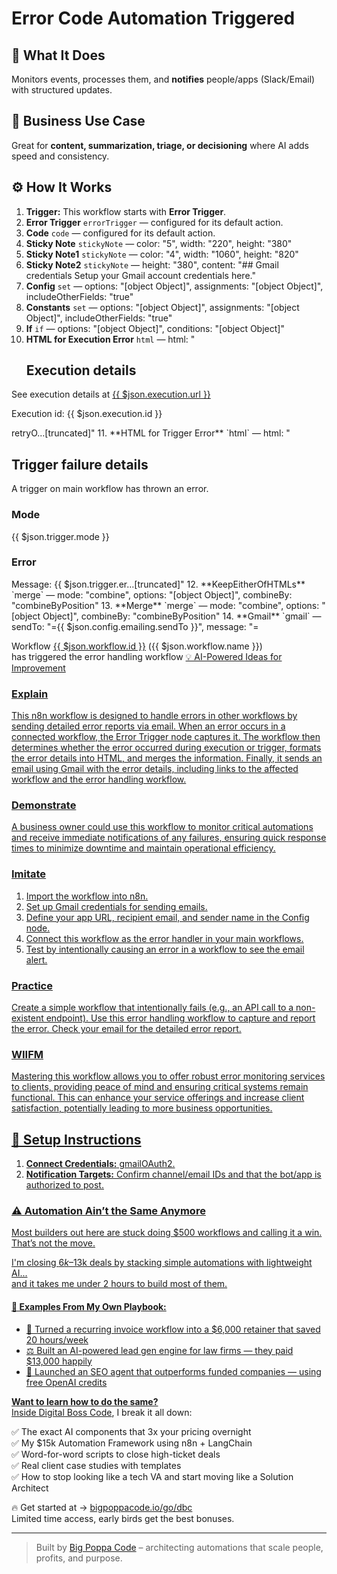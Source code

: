 # Error Code Automation Triggered
  ## 🚀 What It Does
  Monitors events, processes them, and **notifies** people/apps (Slack/Email) with structured updates.
  
  ## 💼 Business Use Case
  Great for **content, summarization, triage, or decisioning** where AI adds speed and consistency.
  
  ## ⚙️ How It Works
  1. **Trigger:** This workflow starts with **Error Trigger**.
  2. **Error Trigger** `errorTrigger` — configured for its default action.
3. **Code** `code` — configured for its default action.
4. **Sticky Note** `stickyNote` — color: "5", width: "220", height: "380"
5. **Sticky Note1** `stickyNote` — color: "4", width: "1060", height: "820"
6. **Sticky Note2** `stickyNote` — height: "380", content: "## Gmail credentials
Setup your Gmail account credentials here."
7. **Config** `set` — options: "[object Object]", assignments: "[object Object]", includeOtherFields: "true"
8. **Constants** `set` — options: "[object Object]", assignments: "[object Object]", includeOtherFields: "true"
9. **If** `if` — options: "[object Object]", conditions: "[object Object]"
10. **HTML for Execution Error** `html` — html: "<h2>Execution details</h2>
<p>See execution details at <a href="{{ $json.execution.url }}">{{ $json.execution.url }}</a></p>
<p>Execution id: {{ $json.execution.id }}</p>
<p>retryO…[truncated]"
11. **HTML for Trigger Error** `html` — html: "<h2>Trigger failure details</h2>
<p>A trigger on main workflow has thrown an error.</p>
<h3>Mode</h3>
<p>{{ $json.trigger.mode }}</p>
<h3>Error</h3>
<p>Message: {{ $json.trigger.er…[truncated]"
12. **KeepEitherOfHTMLs** `merge` — mode: "combine", options: "[object Object]", combineBy: "combineByPosition"
13. **Merge** `merge` — mode: "combine", options: "[object Object]", combineBy: "combineByPosition"
14. **Gmail** `gmail` — sendTo: "={{ $json.config.emailing.sendTo }}", message: "=<p>Workflow <a href="{{ $json.workflow.url }}">{{ $json.workflow.id }}</a> ({{ $json.workflow.name }})<br/>
has triggered the error handling workflow <a href="{{ $json.errorHandli…[truncated]", options: "[object Object]"
  
  ## 💡 AI-Powered Ideas for Improvement
  ### Explain
This n8n workflow is designed to handle errors in other workflows by sending detailed error reports via email. When an error occurs in a connected workflow, the Error Trigger node captures it. The workflow then determines whether the error occurred during execution or trigger, formats the error details into HTML, and merges the information. Finally, it sends an email using Gmail with the error details, including links to the affected workflow and the error handling workflow.

### Demonstrate
A business owner could use this workflow to monitor critical automations and receive immediate notifications of any failures, ensuring quick response times to minimize downtime and maintain operational efficiency.

### Imitate
1. Import the workflow into n8n.
2. Set up Gmail credentials for sending emails.
3. Define your app URL, recipient email, and sender name in the Config node.
4. Connect this workflow as the error handler in your main workflows.
5. Test by intentionally causing an error in a workflow to see the email alert.

### Practice
Create a simple workflow that intentionally fails (e.g., an API call to a non-existent endpoint). Use this error handling workflow to capture and report the error. Check your email for the detailed error report.

### WIIFM
Mastering this workflow allows you to offer robust error monitoring services to clients, providing peace of mind and ensuring critical systems remain functional. This can enhance your service offerings and increase client satisfaction, potentially leading to more business opportunities.
  
  ## 🔧 Setup Instructions
  1. **Connect Credentials:** gmailOAuth2.
2. **Notification Targets:** Confirm channel/email IDs and that the bot/app is authorized to post.
  
### ⚠️ Automation Ain’t the Same Anymore

Most builders out here are stuck doing $500 workflows and calling it a win.  
That’s not the move.  

I'm closing $6k–$13k deals by stacking simple automations with lightweight AI...  
and it takes me under 2 hours to build most of them.

#### 🧠 Examples From My Own Playbook:
- 🔁 Turned a recurring invoice workflow into a $6,000 retainer that saved 20 hours/week  
- ⚖️ Built an AI-powered lead gen engine for law firms — they paid $13,000 happily  
- 🚀 Launched an SEO agent that outperforms funded companies — using free OpenAI credits  

**Want to learn how to do the same?**  
Inside [Digital Boss Code](https://bigpoppacode.io/go/dbc), I break it all down:

✅ The exact AI components that 3x your pricing overnight  
✅ My $15k Automation Framework using n8n + LangChain  
✅ Word-for-word scripts to close high-ticket deals  
✅ Real client case studies with templates  
✅ How to stop looking like a tech VA and start moving like a Solution Architect  

🔥 Get started at → [bigpoppacode.io/go/dbc](https://bigpoppacode.io/go/dbc)  
Limited time access, early birds get the best bonuses.

---
> Built by [Big Poppa Code](https://bigpoppacode.io) – architecting automations that scale people, profits, and purpose.
  